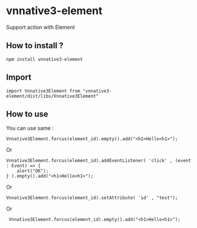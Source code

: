 # vnnative3-element
Support action with Element 

## How to install ?

    npm install vnnative3-element

## Import 

    import Vnnative3Element from "vnnative3-element/dist/libs/Vnnative3Element"

## How to use 
You can use same :

    Vnnative3Element.forcus(element_id).empty().add("<h1>Hello<h1>");

Or

    Vnnative3Element.forcus(element_id).addEventListener( 'click' , (event : Event) => {
        alert("OK");
    } ).empty().add("<h1>Hello<h1>");

Or

    Vnnative3Element.forcus(element_id).setAttribute( 'id' , "test");    

Or

     Vnnative3Element.forcus(element_id).empty().add("<h1>Hello<h1>");
